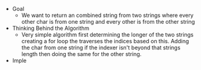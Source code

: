 - Goal
	- We want to return an combined string from two strings where every other char is from one string and every other is from the other string
- Thinking Behind the Algorithm
	- Very simple algorithm first determining the longer of the two strings creating a for loop the traverses the indices based on this. Adding the char from one string if the indexer isn't beyond that strings length then doing the same for the other string.
- Imple
